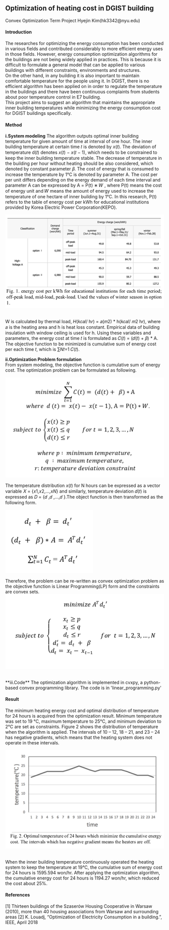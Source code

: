 <h2> Optimization of heating cost in DGIST building </h2>
Convex Optimization Term Project
Hyejin Kim(hk3342@nyu.edu)


<h4> Introduction </h4>
The researches for optimizing the energy consumption has been conducted in various fields and contributed considerably to more efficient energy uses in those fields. However, energy consumption optimization algorithms for the buildings are not being widely applied in practices. This is because it is difficult to formulate a general model that can be applied to various buildings with different constraints, environments and structures.
<br>
On the other hand, in any building it is also important to maintain comfortable temperature for the people using it. In DGIST, there is no efficient algorithm has been applied on in order to regulate the temperature in the buildings and there have been continuous complaints from students about poor temperature control in E7 building.
<br>
This project aims to suggest an algorithm that maintains the appropriate inner building temperatures while minimizing the energy consumption cost for DGIST buildings specifically.

<h4> Method </h4>

**i.System modeling**
The algorithm outputs optimal inner building temperature for given amount of time at interval of one hour. The inner building temperature at certain time 𝑡 is denoted by 𝑥(𝑡). The deviation of temperature d(𝑡) denotes 𝑥(𝑡) − 𝑥(𝑡 − 1), which needs to be constrained to keep the inner building temperature stable. The decrease of temperature in the building per hour without heating should be also considered, which denoted by constant parameter 𝛽. The cost of energy that is consumed to increase the temperature by 1°C is denoted by parameter Α. The cost per per unit differs depending on the energy demand of each time interval and parameter Α can be expressed by Α = P(t) ∗ 𝑊 , where P(t) means the cost of energy unit and 𝑊 means the amount of energy used to increase the temperature of one hectare of inner building by 1°C. In this research, P(t) refers to the table of energy cost per kWh for educational institutions provided by Korea Electric Power Corporation(KEPO).

![Alt Text](./fig1.png)

<br> W is calculated by thermal load, 𝐻(𝑘𝑐𝑎𝑙/ h𝑟) = 𝑎(𝑚2) * h(𝑘𝑐𝑎𝑙/ 𝑚2 h𝑟), where 𝑎 is the heating area and h is heat loss constant. Empirical data of building insulation with window ceiling is used for h.
Using these variables and parameters, the energy cost at time 𝑡 is formulated as 𝐶(𝑡) = (𝑑(𝑡) + 𝛽) * A. The objective function to be minimized is cumulative sum of energy cost per each time 𝑡, which is ∑𝑁𝑡=1 𝐶(𝑡).

**ii.Optimization Problem formulation**
<br>
From system modeling, the objective function is cumulative sum of energy cost. The optimization problem can be formulated as following.

![Alt Text](./formula1.png)

The temperature distribution 𝑥(𝑡) for N hours can be expressed as a vector variable 𝑋 = {𝑥1,𝑥2,...,𝑥𝑁} and similarly, temperature deviation 𝑑(𝑡) is expressed as 𝐷 = {𝑑 ,𝑑 ,...,𝑑 }.The object function is then transformed as the following form.

![Alt Text](./formula2.png)

Therefore, the problem can be re-written as convex optimization problem as the objective function is Linear Programming(LP) form and the constraints are convex sets.
![Alt Text](./formula3.png)


<br>
**iii.Code**
The optimization algorithm is implemented in cvxpy, a python-based convex programming library.
The code is in 'linear_programming.py'
<br>

<h4> Result </h4>
The minimum heating energy cost and optimal distribution of temperature for 24 hours is acquired from the optimization result. Minimum temperature was set to 19 °C, maximum temperature to 25°C, and minimum deviation to 2°C are set as constraints. Figure 2 shows the distribution of temperature when the algorithm is applied. The intervals of 10 – 12, 18 – 21, and 23 – 24 has negative gradients, which means that the heating system does not operate in these intervals.

![Alt Text](./result.png)

<br>
When the inner building temperature continuously operated the heating system to keep the temperature at 19°C, the cumulative sum of energy cost for 24 hours is 1595.594 won/hr. After applying the optimization algorithm, the cumulative energy cost for 24 hours is 1194.27 won/hr, which reduced the cost about 25%.

<br>

<h4> References </h4>
[1] Thirteen buildings of the Szaserów Housing Cooperative in Warsaw (2010), more than 40 housing associations from Warsaw and surrounding areas
[2] K. Louadj, “Optimization of Electricity Consumption in a building.”, IEEE, April 2018
